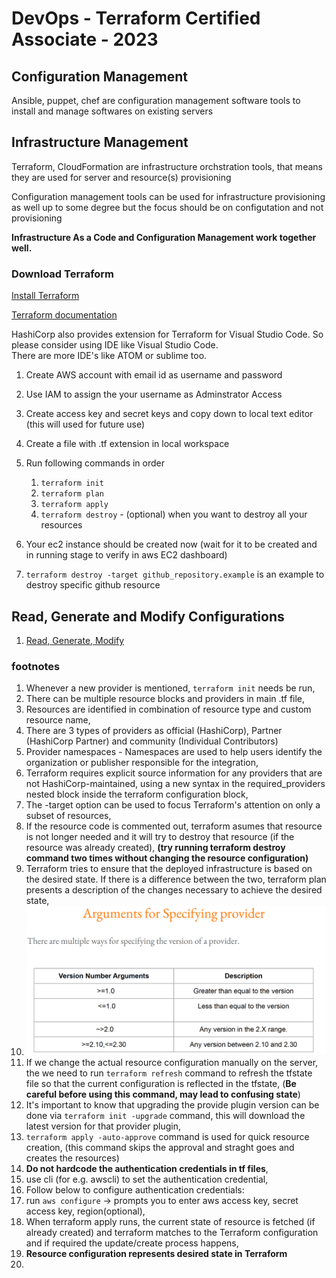 # DevOps - Terraform Certified Associate - 2023

## Configuration Management

Ansible, puppet, chef are configuration management software tools to install and manage softwares on existing servers

## Infrastructure Management

Terraform, CloudFormation are infrastructure orchstration tools, that means they are used for server and resource(s) provisioning

Configuration management tools can be used for infrastructure provisioning as well up to some degree but the focus should be on configutation and not provisioning

**Infrastructure As a Code and Configuration Management work together well.**

### Download Terraform

[Install Terraform](https://developer.hashicorp.com/terraform/downloads)

[Terraform documentation](https://registry.terraform.io/)

HashiCorp also provides extension for Terraform for Visual Studio Code. So please consider using IDE like Visual Studio Code.  
There are more IDE's like ATOM or sublime too.  

1. Create AWS account with email id as username and password  
2. Use IAM to assign the your username as Adminstrator Access  
3. Create access key and secret keys and copy down to local text editor (this will used for future use)  
4. Create a file with .tf extension in local workspace
5. Run following commands in order
   1. `terraform init`
   2. `terraform plan`
   3. `terraform apply`
   4. `terraform destroy` - (optional) when you want to destroy all your resources

6. Your ec2 instance should be created now (wait for it to be created and in running stage to verify in aws EC2 dashboard)
7. `terraform destroy -target github_repository.example`  is an example to destroy specific github resource
   
## Read, Generate and Modify Configurations
1. [Read, Generate, Modify](/terraform_associate_2023/Read_generate_modify_conf/)









### footnotes

1. Whenever a new provider is mentioned, `terraform init` needs be run,
2. There can be multiple resource blocks and providers in main .tf file,
3. Resources are identified in combination of resource type and custom resource name,
4. There are 3 types of providers as official (HashiCorp), Partner (HashiCorp Partner) and community (Individual Contributors)
5. Provider namespaces - Namespaces are used to help users identify the organization or publisher responsible for the integration,
6. Terraform requires explicit source information for any providers that are not HashiCorp-maintained, using a new syntax in the required_providers nested block inside the terraform configuration block,
7. The -target option can be used to focus Terraform's attention on only a subset of resources,
8. If the resource code is commented out, terraform asumes that resource is not longer needed and it will try to destroy that resource (if the resource was already created), **(try running terraform destroy command two times without changing the resource configuration)**
9. Terraform tries to ensure that the deployed infrastructure is based on the desired state. If there is a difference between the two, terraform plan presents a description of the
changes necessary to achieve the desired state,
10. ![Provider version number args](provider_version_number_args.png)
11. If we change the actual resource configuration manually on the server, the we need to run `terraform refresh` command to refresh the tfstate file so that the current configuration is reflected in the tfstate, (**Be careful before using this command, may lead to confusing state**)
12. It's important to know that upgrading the provide plugin version can be done via `terraform init -upgrade` command, this will download the latest version for that provider plugin,
13. `terraform apply -auto-approve` command is used for quick resource creation, (this command skips the approval and straght goes and creates the resources)
14. **Do not hardcode the authentication credentials in tf files**,
15. use cli (for e.g. awscli) to set the authentication credential,
16. Follow below to configure authentication credentials:
17. run `aws configure` -> prompts you to enter aws access key, secret access key, region(optional),
18. When terraform apply runs, the current state of resource is fetched (if already created) and terraform matches to the Terraform configuration and if required the update/create process happens,
19. **Resource configuration represents desired state in Terraform**
20. 